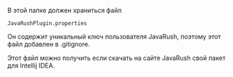 В этой папке должен храниться файл

	JavaRushPlugin.properties
	
Он содержит уникальный ключ пользователя JavaRush, поэтому этот файл добавлен в .gitignore.

Этот файл можно получить если скачать на сайте JavaRush свой пакет для Intellij IDEA.

